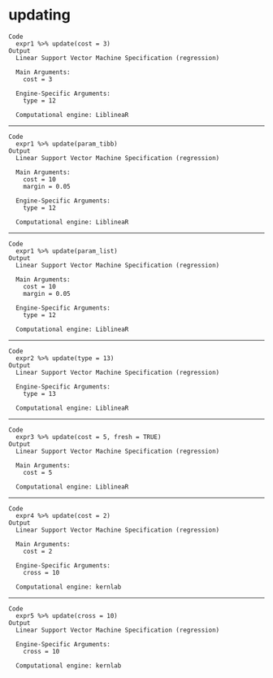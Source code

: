 # updating

    Code
      expr1 %>% update(cost = 3)
    Output
      Linear Support Vector Machine Specification (regression)
      
      Main Arguments:
        cost = 3
      
      Engine-Specific Arguments:
        type = 12
      
      Computational engine: LiblineaR 
      

---

    Code
      expr1 %>% update(param_tibb)
    Output
      Linear Support Vector Machine Specification (regression)
      
      Main Arguments:
        cost = 10
        margin = 0.05
      
      Engine-Specific Arguments:
        type = 12
      
      Computational engine: LiblineaR 
      

---

    Code
      expr1 %>% update(param_list)
    Output
      Linear Support Vector Machine Specification (regression)
      
      Main Arguments:
        cost = 10
        margin = 0.05
      
      Engine-Specific Arguments:
        type = 12
      
      Computational engine: LiblineaR 
      

---

    Code
      expr2 %>% update(type = 13)
    Output
      Linear Support Vector Machine Specification (regression)
      
      Engine-Specific Arguments:
        type = 13
      
      Computational engine: LiblineaR 
      

---

    Code
      expr3 %>% update(cost = 5, fresh = TRUE)
    Output
      Linear Support Vector Machine Specification (regression)
      
      Main Arguments:
        cost = 5
      
      Computational engine: LiblineaR 
      

---

    Code
      expr4 %>% update(cost = 2)
    Output
      Linear Support Vector Machine Specification (regression)
      
      Main Arguments:
        cost = 2
      
      Engine-Specific Arguments:
        cross = 10
      
      Computational engine: kernlab 
      

---

    Code
      expr5 %>% update(cross = 10)
    Output
      Linear Support Vector Machine Specification (regression)
      
      Engine-Specific Arguments:
        cross = 10
      
      Computational engine: kernlab 
      

